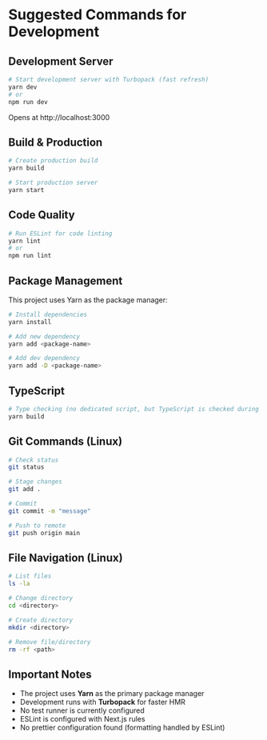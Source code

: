 # Suggested Commands for Development

## Development Server
```bash
# Start development server with Turbopack (fast refresh)
yarn dev
# or
npm run dev
```
Opens at http://localhost:3000

## Build & Production
```bash
# Create production build
yarn build

# Start production server
yarn start
```

## Code Quality
```bash
# Run ESLint for code linting
yarn lint
# or
npm run lint
```

## Package Management
This project uses Yarn as the package manager:
```bash
# Install dependencies
yarn install

# Add new dependency
yarn add <package-name>

# Add dev dependency
yarn add -D <package-name>
```

## TypeScript
```bash
# Type checking (no dedicated script, but TypeScript is checked during build)
yarn build
```

## Git Commands (Linux)
```bash
# Check status
git status

# Stage changes
git add .

# Commit
git commit -m "message"

# Push to remote
git push origin main
```

## File Navigation (Linux)
```bash
# List files
ls -la

# Change directory
cd <directory>

# Create directory
mkdir <directory>

# Remove file/directory
rm -rf <path>
```

## Important Notes
- The project uses **Yarn** as the primary package manager
- Development runs with **Turbopack** for faster HMR
- No test runner is currently configured
- ESLint is configured with Next.js rules
- No prettier configuration found (formatting handled by ESLint)